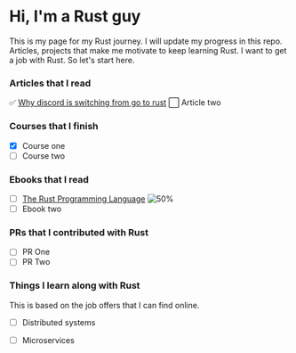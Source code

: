 # Hi, I'm a Rust guy

This is my page for my Rust journey. I will update my progress in this repo. Articles, projects that make me motivate to keep learning Rust. I want to get a job with Rust. So let's start here.

### Articles that I read
✅ [Why discord is switching from go to rust](https://discord.com/blog/why-discord-is-switching-from-go-to-rust)
⬜ Article two 

### Courses that I finish
- [x] Course one
- [ ] Course two

### Ebooks that I read
- [ ] [The Rust Programming Language](https://doc.rust-lang.org/book) 
![50%](https://progress-bar.dev/80)
- [ ] Ebook two

### PRs that I contributed with Rust
- [ ] PR One
- [ ] PR Two

### Things I learn along with Rust
This is based on the job offers that I can find online.
- [ ] Distributed systems
- [ ] Microservices

